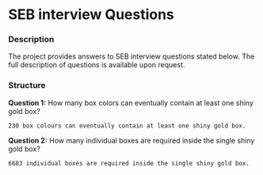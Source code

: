 # SEB interview Questions

### Description
The project provides answers to SEB interview questions stated below. The full description of questions is available upon request.

### Structure
**Question 1:**
How many box colors can eventually contain at least one shiny gold box? 

```
230 box colours can eventually contain at least one shiny gold box.
```



**Question 2:**
How many individual boxes are required inside the single shiny gold box?

```
6683 individual boxes are required inside the single shiny gold box.
```
